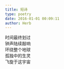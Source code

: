 ```yaml
---  
title: 短诗  
type: poetry  
date: 2016-01-01 00:09:11  
author: Herb    
---  
```

时间最终划过  
钟声陆续敲响  
环绕整个地球  
孤独中的生灵  
飞旋于这宇宙
